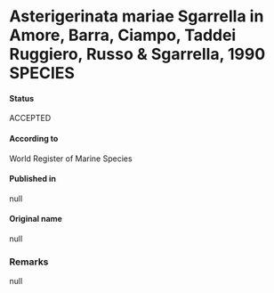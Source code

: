 Asterigerinata mariae Sgarrella in Amore, Barra, Ciampo, Taddei Ruggiero, Russo & Sgarrella, 1990 SPECIES
=======

#### Status
ACCEPTED

#### According to
World Register of Marine Species

#### Published in
null

#### Original name
null

### Remarks
null